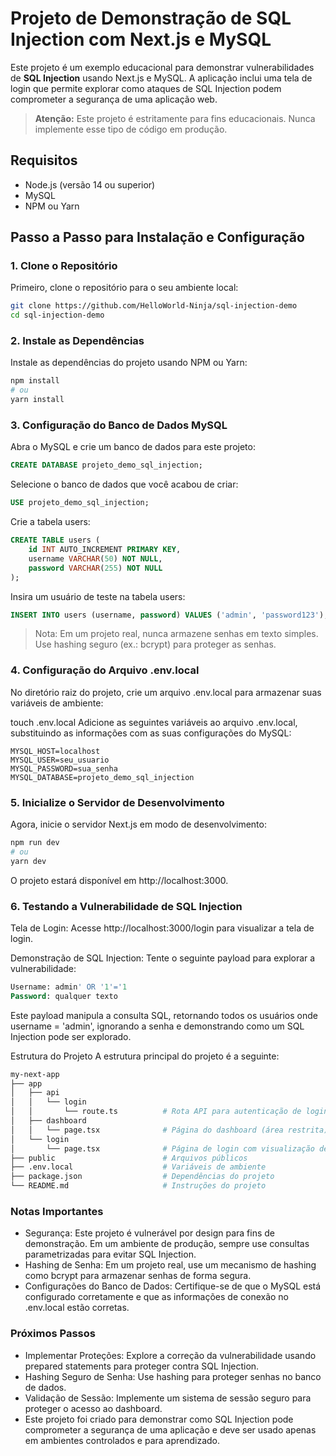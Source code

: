 # Projeto de Demonstração de SQL Injection com Next.js e MySQL

Este projeto é um exemplo educacional para demonstrar vulnerabilidades de **SQL Injection** usando Next.js e MySQL. A aplicação inclui uma tela de login que permite explorar como ataques de SQL Injection podem comprometer a segurança de uma aplicação web.

> **Atenção:** Este projeto é estritamente para fins educacionais. Nunca implemente esse tipo de código em produção.

## Requisitos

- Node.js (versão 14 ou superior)
- MySQL
- NPM ou Yarn

## Passo a Passo para Instalação e Configuração

### 1. Clone o Repositório

Primeiro, clone o repositório para o seu ambiente local:

```bash
git clone https://github.com/HelloWorld-Ninja/sql-injection-demo
cd sql-injection-demo
```

### 2. Instale as Dependências
Instale as dependências do projeto usando NPM ou Yarn:

```bash
npm install
# ou
yarn install
```

### 3. Configuração do Banco de Dados MySQL
Abra o MySQL e crie um banco de dados para este projeto:

```sql
CREATE DATABASE projeto_demo_sql_injection;
```
Selecione o banco de dados que você acabou de criar:
```sql
USE projeto_demo_sql_injection;
```
Crie a tabela users:
```sql
CREATE TABLE users (
    id INT AUTO_INCREMENT PRIMARY KEY,
    username VARCHAR(50) NOT NULL,
    password VARCHAR(255) NOT NULL
);
```
Insira um usuário de teste na tabela users:
```sql
INSERT INTO users (username, password) VALUES ('admin', 'password123');
```
> Nota: Em um projeto real, nunca armazene senhas em texto simples. Use hashing seguro (ex.: bcrypt) para proteger as senhas.

### 4. Configuração do Arquivo .env.local
No diretório raiz do projeto, crie um arquivo .env.local para armazenar suas variáveis de ambiente:

touch .env.local
Adicione as seguintes variáveis ao arquivo .env.local, substituindo as informações com as suas configurações do MySQL:

```env
MYSQL_HOST=localhost
MYSQL_USER=seu_usuario
MYSQL_PASSWORD=sua_senha
MYSQL_DATABASE=projeto_demo_sql_injection
```

### 5. Inicialize o Servidor de Desenvolvimento
Agora, inicie o servidor Next.js em modo de desenvolvimento:

```bash
npm run dev
# ou
yarn dev
```

O projeto estará disponível em http://localhost:3000.

### 6. Testando a Vulnerabilidade de SQL Injection
Tela de Login: Acesse http://localhost:3000/login para visualizar a tela de login.

Demonstração de SQL Injection: Tente o seguinte payload para explorar a vulnerabilidade:

```sql
Username: admin' OR '1'='1
Password: qualquer texto
```

Este payload manipula a consulta SQL, retornando todos os usuários onde username = 'admin', ignorando a senha e demonstrando como um SQL Injection pode ser explorado.

Estrutura do Projeto
A estrutura principal do projeto é a seguinte:

```bash
my-next-app
├── app
│   ├── api
│   │   └── login
│   │       └── route.ts          # Rota API para autenticação de login (vulnerável a SQL Injection)
│   ├── dashboard
│   │   └── page.tsx              # Página do dashboard (área restrita)
│   └── login
│       └── page.tsx              # Página de login com visualização de senha
├── public                        # Arquivos públicos
├── .env.local                    # Variáveis de ambiente
├── package.json                  # Dependências do projeto
└── README.md                     # Instruções do projeto
```

### Notas Importantes

- Segurança: Este projeto é vulnerável por design para fins de demonstração. Em um ambiente de produção, sempre use consultas parametrizadas para evitar SQL Injection.
- Hashing de Senha: Em um projeto real, use um mecanismo de hashing como bcrypt para armazenar senhas de forma segura.
- Configurações do Banco de Dados: Certifique-se de que o MySQL está configurado corretamente e que as informações de conexão no .env.local estão corretas.

### Próximos Passos

- Implementar Proteções: Explore a correção da vulnerabilidade usando prepared statements para proteger contra SQL Injection.
- Hashing Seguro de Senha: Use hashing para proteger senhas no banco de dados.
- Validação de Sessão: Implemente um sistema de sessão seguro para proteger o acesso ao dashboard.
- Este projeto foi criado para demonstrar como SQL Injection pode comprometer a segurança de uma aplicação e deve ser usado apenas em ambientes controlados e para aprendizado.
